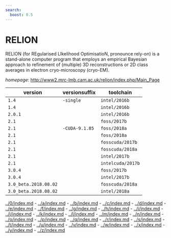 ```yaml
---
search:
  boost: 0.5
---
```

# RELION

RELION (for REgularised LIkelihood OptimisatioN, pronounce rely-on) is a stand-alone computer  program that employs an empirical Bayesian approach to refinement of (multiple) 3D reconstructions or 2D class  averages in electron cryo-microscopy (cryo-EM).

*homepage*: <http://www2.mrc-lmb.cam.ac.uk/relion/index.php/Main_Page>

version | versionsuffix | toolchain
--------|---------------|----------
``1.4`` | ``-single`` | ``intel/2016b``
``1.4`` |  | ``intel/2016b``
``2.0.1`` |  | ``intel/2016b``
``2.1`` |  | ``foss/2017b``
``2.1`` | ``-CUDA-9.1.85`` | ``foss/2018a``
``2.1`` |  | ``foss/2018a``
``2.1`` |  | ``fosscuda/2017b``
``2.1`` |  | ``fosscuda/2018a``
``2.1`` |  | ``intel/2017b``
``2.1`` |  | ``intelcuda/2017b``
``3.0.4`` |  | ``foss/2017b``
``3.0.4`` |  | ``intel/2017b``
``3.0_beta.2018.08.02`` |  | ``fosscuda/2018a``
``3.0_beta.2018.08.02`` |  | ``intel/2018a``

[../0/index.md](0) - [../a/index.md](a) - [../b/index.md](b) - [../c/index.md](c) - [../d/index.md](d) - [../e/index.md](e) - [../f/index.md](f) - [../g/index.md](g) - [../h/index.md](h) - [../i/index.md](i) - [../j/index.md](j) - [../k/index.md](k) - [../l/index.md](l) - [../m/index.md](m) - [../n/index.md](n) - [../o/index.md](o) - [../p/index.md](p) - [../q/index.md](q) - [../r/index.md](r) - [../s/index.md](s) - [../t/index.md](t) - [../u/index.md](u) - [../v/index.md](v) - [../w/index.md](w) - [../x/index.md](x) - [../y/index.md](y) - [../z/index.md](z)

